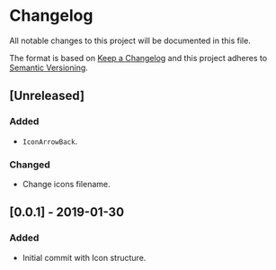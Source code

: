 # Changelog

All notable changes to this project will be documented in this file.

The format is based on [Keep a Changelog](http://keepachangelog.com/en/1.0.0/)
and this project adheres to [Semantic Versioning](http://semver.org/spec/v2.0.0.html).

## [Unreleased]
### Added
- `IconArrowBack`.

### Changed
- Change icons filename.

## [0.0.1] - 2019-01-30
### Added
- Initial commit with Icon structure.
